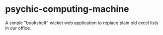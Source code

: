 psychic-computing-machine
=========================

A simple "bookshelf" wicket web application to replace plain old excel lists in our office. 
